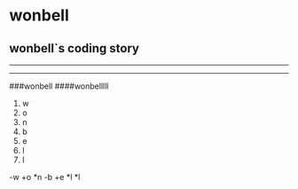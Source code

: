 # wonbell
## wonbell`s coding story
---
***
###wonbell
####wonbelllll
1. w
2. o
3. n
4. b
5. e
6. l
7. l

-w
+o
*n
-b
+e
*l
*l
